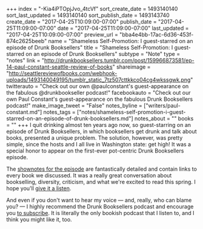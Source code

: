 +++
index = "-Kia4iPTOpjJvo_4tcVf"
sort_create_date = 1493140140
sort_last_updated = 1493140140
sort_publish_date = 1493143740
create_date = "2017-04-25T10:09:00-07:00"
publish_date = "2017-04-25T11:09:00-07:00"
date = "2017-04-25T11:09:00-07:00"
last_updated = "2017-04-25T10:09:00-07:00"
preview_url = "bba4e4bb-17ac-6d36-453f-874c2625beeb"
name = "Shameless Self-Promotion: I guest-starred on an episode of Drunk Booksellers"
title = "Shameless Self-Promotion: I guest-starred on an episode of Drunk Booksellers"
subtype = "Note"
type = "notes"
link = "http://drunkbooksellers.tumblr.com/post/159966873581/ep-14-paul-constant-seattle-review-of-books"
shareimage = "http://seattlereviewofbooks.com/webhook-uploads/1493140049195/tumblr_static_7tz507cttkkco04cg4wkssgwk.png"
twitterauto = "Check out our own @paulconstant's guest-appearance on the fabulous @drunkbookseller podcast!"
facebookauto = "Check out our own Paul Constant's guest-appearance on the fabulous Drunk Booksellers podcast!"
make_image_tweet = "False"
notes_byline = ["writers/paul-constant.md"]
notes_tags = ["notes/shameless-self-promotion-i-guest-starred-on-an-episode-of-drunk-booksellers.md"]
notes_about = ""
books = ""
+++
I quit drinking almost ten years ago now, so guest-starring on an episode of Drunk Booksellers, in which booksellers get drunk and talk about books, presented a unique problem. The solution, however, was pretty simple, since the hosts and I all live in Washington state: get high! It was a special honor to appear on the first-ever pot-centric Drunk Booksellers episode.

The [shownotes for the episode](http://drunkbooksellers.tumblr.com/post/159966873581/ep-14-paul-constant-seattle-review-of-books) are fantastically detailed and contain links to every book we discussed. It was a really great conversation about bookselling, diversity, criticism, and what we're excited to read this spring. I hope you'll [give it a listen](https://itunes.apple.com/us/podcast/drunk-booksellers-the-podcast/id998365564?mt=2&ign-mpt=uo%3D4).

And even if you don't want to hear my voice — and, really, who can blame you? — I highly recommend the Drunk Booksellers podcast and encourage you [to subscribe](https://itunes.apple.com/us/podcast/drunk-booksellers-the-podcast/id998365564?mt=2&ign-mpt=uo%3D4). It is literally the only bookish podcast that I listen to, and I think you might like it, too.